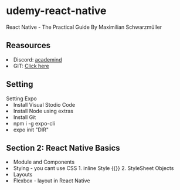 # udemy-react-native

React Native - The Practical Guide By Maximilian Schwarzmüller

<h2>Reasources</h2>
<ui>
  <li>Discord: <a href="https://academind.com/community/">academind</a></li>
  <li>GIT: <a href="https://github.com/academind/react-native-practical-guide-code">Click here</a></li>
</ui>
<h2>Setting</h2>
<ui>
<span>Setting Expo</span>
  <li>Install Visual Stodio Code</li>
  <li>Install Node using extras</li>
  <li>Install Git</li>
  <li>npm i -g expo-cli</li>
  <li>expo init "DIR"</li>
</ui>
<h2>Section 2: React Native Basics</h2>
<ui>
  <li>Module and Components</li>
  <li>Stying - you cant use CSS 1. inline Style {{}} 2. StyleSheet Objects</li>
  <li>Layouts</li>
  <li>Flexbox - layout in React Native</li>

</ui>
